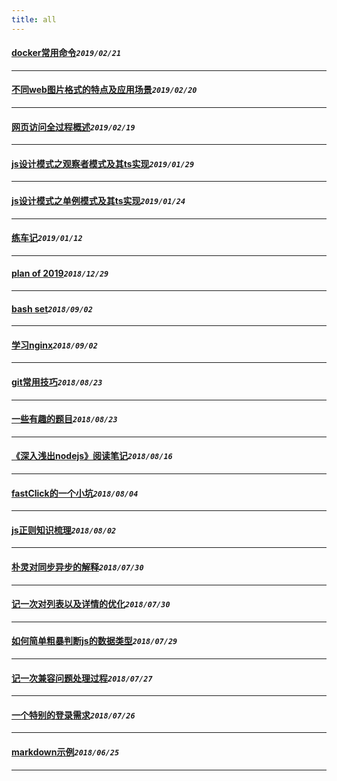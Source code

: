 ```yaml
---
title: all
---
```

 #### [docker常用命令](/blog/20190221_docker.md)_`2019/02/21`_
*****
 #### [不同web图片格式的特点及应用场景](/blog/20190220_imgOptimize.md)_`2019/02/20`_
*****
 #### [网页访问全过程概述](/blog/20190219_happenInBrowser.md)_`2019/02/19`_
*****
 #### [js设计模式之观察者模式及其ts实现](/blog/20190129_jsPatterns_observed.md)_`2019/01/29`_
*****
 #### [js设计模式之单例模式及其ts实现](/blog/20190124_jsPatterns_single.md)_`2019/01/24`_
*****
 #### [练车记](/blog/20190112_driver.md)_`2019/01/12`_
*****
 #### [plan of 2019](/blog/20181229_planfor2019.md)_`2018/12/29`_
*****
 #### [bash set](/blog/20180902_bashset.md)_`2018/09/02`_
*****
 #### [学习nginx](/blog/20180902_nginxNote.md)_`2018/09/02`_
*****
 #### [git常用技巧](/blog/20180823_gitSkill.md)_`2018/08/23`_
*****
 #### [一些有趣的题目](/blog/20180823_qs.md)_`2018/08/23`_
*****
 #### [《深入浅出nodejs》阅读笔记](/blog/20180816_nodejsStudyNote.md)_`2018/08/16`_
*****
 #### [fastClick的一个小坑](/blog/20180804_fastclick.md)_`2018/08/04`_
*****
 #### [js正则知识梳理](/blog/20180802_regExpCombing.md)_`2018/08/02`_
*****
 #### [朴灵对同步异步的解释](/blog/20180730_jsRunRule.md)_`2018/07/30`_
*****
 #### [记一次对列表以及详情的优化](/blog/20180730_optimizationListDetail.md)_`2018/07/30`_
*****
 #### [如何简单粗暴判断js的数据类型](/blog/20180729_judgeDataType.md)_`2018/07/29`_
*****
 #### [记一次兼容问题处理过程](/blog/20180727_npmCompatibleBug.md)_`2018/07/27`_
*****
 #### [一个特别的登录需求](/blog/20180726_login.md)_`2018/07/26`_
*****
 #### [markdown示例](/blog/20180625_markDownExample.md)_`2018/06/25`_
*****
